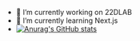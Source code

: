 - 🔭 I’m currently working on 22DLAB
- 🌱 I’m currently learning Next.js
- [![Anurag's GitHub stats](https://github-readme-stats.vercel.app/api?username=Daimkaa)](https://github.com/anuraghazra/github-readme-stats)

<!--
**Daimkaa/Daimkaa** is a ✨ _special_ ✨ repository because its `README.md` (this file) appears on your GitHub profile.

Here are some ideas to get you started:

- 🔭 I’m currently working on 22DLAB
- 🌱 I’m currently learning Next.js
- 👯 I’m looking to collaborate on ...
- 🤔 I’m looking for help with ...
- 💬 Ask me about ...
- 📫 How to reach me: ...
- 😄 Pronouns: ...
- ⚡ Fun fact: ...
-->
